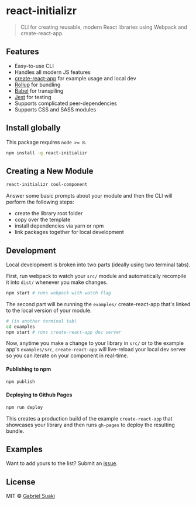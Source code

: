 # react-initializr

> CLI for creating reusable, modern React libraries using Webpack and create-react-app.


## Features

- Easy-to-use CLI
- Handles all modern JS features
- [create-react-app](https://github.com/facebookincubator/create-react-app) for example usage and local dev
- [Rollup](https://rollupjs.org/) for bundling
- [Babel](https://babeljs.io/) for transpiling
- [Jest](https://facebook.github.io/jest/) for testing
- Supports complicated peer-dependencies
- Supports CSS and SASS modules


## Install globally

This package requires `node >= 8`.

```bash
npm install -g react-initializr
```


## Creating a New Module

```bash
react-initializr cool-component
```

Answer some basic prompts about your module and then the CLI will perform the following steps:
- create the library root folder
- copy over the template
- install dependencies via yarn or npm
- link packages together for local development


## Development

Local development is broken into two parts (ideally using two terminal tabs).

First, run webpack to watch your `src/` module and automatically recompile it into `dist/` whenever you make changes.

```bash
npm start # runs webpack with watch flag
```

The second part will be running the `examples/` create-react-app that's linked to the local version of your module.

```bash
# (in another terminal tab)
cd examples
npm start # runs create-react-app dev server
```

Now, anytime you make a change to your library in `src/` or to the example app's `examples/src`, `create-react-app` will live-reload your local dev server so you can iterate on your component in real-time.


#### Publishing to npm

```bash
npm publish
```


#### Deploying to Github Pages

```bash
npm run deploy
```

This creates a production build of the example `create-react-app` that showcases your library and then runs `gh-pages` to deploy the resulting bundle.


## Examples

Want to add yours to the list? Submit an [issue](https://github.com/gsuaki/react-initializr/issues/new).


## License

MIT © [Gabriel Suaki](https://github.com/gsuaki)
